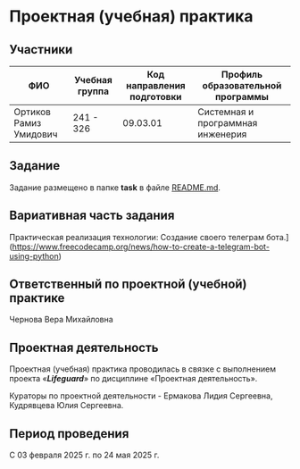 # Проектная (учебная) практика

## Участники

| ФИО | Учебная группа | Код направления подготовки | Профиль образовательной программы |
|-|-|-|-|
| Ортиков Рамиз Умидович | 241 - 326|09.03.01|Системная и программная инженерия|


## Задание

Задание размещено в папке **task** в файле [README.md](task/README.md).

## Вариативная часть задания

Практическая реализация технологии: Создание своего телеграм бота.](https://www.freecodecamp.org/news/how-to-create-a-telegram-bot-using-python)

## Ответственный по проектной (учебной) практике
Чернова Вера Михайловна

## Проектная деятельность

Проектная (учебная) практика проводилась в связке с выполнением проекта «***Lifeguard***» по дисциплине «Проектная деятельность».

Кураторы по проектной деятельности - Ермакова Лидия Сергеевна, Кудрявцева Юлия Сергеевна.

## Период проведения

С 03 февраля 2025 г. по 24 мая 2025 г.
